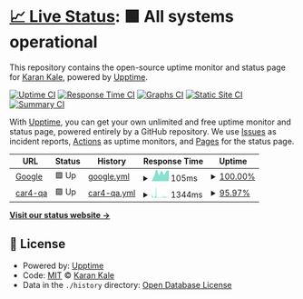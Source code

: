 # [📈 Live Status](https://karankale.github.io/upptime-test): <!--live status--> **🟩 All systems operational**

This repository contains the open-source uptime monitor and status page for [Karan Kale](https://karankale.github.io/upptime-test), powered by [Upptime](https://github.com/upptime/upptime).

[![Uptime CI](https://github.com/karankale/upptime-test/workflows/Uptime%20CI/badge.svg)](https://github.com/karankale/upptime-test/actions?query=workflow%3A%22Uptime+CI%22)
[![Response Time CI](https://github.com/karankale/upptime-test/workflows/Response%20Time%20CI/badge.svg)](https://github.com/karankale/upptime-test/actions?query=workflow%3A%22Response+Time+CI%22)
[![Graphs CI](https://github.com/karankale/upptime-test/workflows/Graphs%20CI/badge.svg)](https://github.com/karankale/upptime-test/actions?query=workflow%3A%22Graphs+CI%22)
[![Static Site CI](https://github.com/karankale/upptime-test/workflows/Static%20Site%20CI/badge.svg)](https://github.com/karankale/upptime-test/actions?query=workflow%3A%22Static+Site+CI%22)
[![Summary CI](https://github.com/karankale/upptime-test/workflows/Summary%20CI/badge.svg)](https://github.com/karankale/upptime-test/actions?query=workflow%3A%22Summary+CI%22)

With [Upptime](https://upptime.js.org), you can get your own unlimited and free uptime monitor and status page, powered entirely by a GitHub repository. We use [Issues](https://github.com/karankale/upptime-test/issues) as incident reports, [Actions](https://github.com/karankale/upptime-test/actions) as uptime monitors, and [Pages](https://karankale.github.io/upptime-test) for the status page.

<!--start: status pages-->
<!-- This summary is generated by Upptime (https://github.com/upptime/upptime) -->
<!-- Do not edit this manually, your changes will be overwritten -->
<!-- prettier-ignore -->
| URL | Status | History | Response Time | Uptime |
| --- | ------ | ------- | ------------- | ------ |
| <img alt="" src="https://favicons.githubusercontent.com/www.google.com" height="13"> [Google](https://www.google.com) | 🟩 Up | [google.yml](https://github.com/karankale/upptime-test/commits/HEAD/history/google.yml) | <details><summary><img alt="Response time graph" src="./graphs/google/response-time-week.png" height="20"> 105ms</summary><br><a href="https://karankale.github.io/upptime-test/history/google"><img alt="Response time 89" src="https://img.shields.io/endpoint?url=https%3A%2F%2Fraw.githubusercontent.com%2Fkarankale%2Fupptime-test%2FHEAD%2Fapi%2Fgoogle%2Fresponse-time.json"></a><br><a href="https://karankale.github.io/upptime-test/history/google"><img alt="24-hour response time 133" src="https://img.shields.io/endpoint?url=https%3A%2F%2Fraw.githubusercontent.com%2Fkarankale%2Fupptime-test%2FHEAD%2Fapi%2Fgoogle%2Fresponse-time-day.json"></a><br><a href="https://karankale.github.io/upptime-test/history/google"><img alt="7-day response time 105" src="https://img.shields.io/endpoint?url=https%3A%2F%2Fraw.githubusercontent.com%2Fkarankale%2Fupptime-test%2FHEAD%2Fapi%2Fgoogle%2Fresponse-time-week.json"></a><br><a href="https://karankale.github.io/upptime-test/history/google"><img alt="30-day response time 84" src="https://img.shields.io/endpoint?url=https%3A%2F%2Fraw.githubusercontent.com%2Fkarankale%2Fupptime-test%2FHEAD%2Fapi%2Fgoogle%2Fresponse-time-month.json"></a><br><a href="https://karankale.github.io/upptime-test/history/google"><img alt="1-year response time 89" src="https://img.shields.io/endpoint?url=https%3A%2F%2Fraw.githubusercontent.com%2Fkarankale%2Fupptime-test%2FHEAD%2Fapi%2Fgoogle%2Fresponse-time-year.json"></a></details> | <details><summary><a href="https://karankale.github.io/upptime-test/history/google">100.00%</a></summary><a href="https://karankale.github.io/upptime-test/history/google"><img alt="All-time uptime 100.00%" src="https://img.shields.io/endpoint?url=https%3A%2F%2Fraw.githubusercontent.com%2Fkarankale%2Fupptime-test%2FHEAD%2Fapi%2Fgoogle%2Fuptime.json"></a><br><a href="https://karankale.github.io/upptime-test/history/google"><img alt="24-hour uptime 100.00%" src="https://img.shields.io/endpoint?url=https%3A%2F%2Fraw.githubusercontent.com%2Fkarankale%2Fupptime-test%2FHEAD%2Fapi%2Fgoogle%2Fuptime-day.json"></a><br><a href="https://karankale.github.io/upptime-test/history/google"><img alt="7-day uptime 100.00%" src="https://img.shields.io/endpoint?url=https%3A%2F%2Fraw.githubusercontent.com%2Fkarankale%2Fupptime-test%2FHEAD%2Fapi%2Fgoogle%2Fuptime-week.json"></a><br><a href="https://karankale.github.io/upptime-test/history/google"><img alt="30-day uptime 100.00%" src="https://img.shields.io/endpoint?url=https%3A%2F%2Fraw.githubusercontent.com%2Fkarankale%2Fupptime-test%2FHEAD%2Fapi%2Fgoogle%2Fuptime-month.json"></a><br><a href="https://karankale.github.io/upptime-test/history/google"><img alt="1-year uptime 100.00%" src="https://img.shields.io/endpoint?url=https%3A%2F%2Fraw.githubusercontent.com%2Fkarankale%2Fupptime-test%2FHEAD%2Fapi%2Fgoogle%2Fuptime-year.json"></a></details>
| <img alt="" src="https://favicons.githubusercontent.com/car4-qa.ridecell.us" height="13"> [car4-qa](https://car4-qa.ridecell.us) | 🟩 Up | [car4-qa.yml](https://github.com/karankale/upptime-test/commits/HEAD/history/car4-qa.yml) | <details><summary><img alt="Response time graph" src="./graphs/car4-qa/response-time-week.png" height="20"> 1344ms</summary><br><a href="https://karankale.github.io/upptime-test/history/car4-qa"><img alt="Response time 1663" src="https://img.shields.io/endpoint?url=https%3A%2F%2Fraw.githubusercontent.com%2Fkarankale%2Fupptime-test%2FHEAD%2Fapi%2Fcar4-qa%2Fresponse-time.json"></a><br><a href="https://karankale.github.io/upptime-test/history/car4-qa"><img alt="24-hour response time 424" src="https://img.shields.io/endpoint?url=https%3A%2F%2Fraw.githubusercontent.com%2Fkarankale%2Fupptime-test%2FHEAD%2Fapi%2Fcar4-qa%2Fresponse-time-day.json"></a><br><a href="https://karankale.github.io/upptime-test/history/car4-qa"><img alt="7-day response time 1344" src="https://img.shields.io/endpoint?url=https%3A%2F%2Fraw.githubusercontent.com%2Fkarankale%2Fupptime-test%2FHEAD%2Fapi%2Fcar4-qa%2Fresponse-time-week.json"></a><br><a href="https://karankale.github.io/upptime-test/history/car4-qa"><img alt="30-day response time 1519" src="https://img.shields.io/endpoint?url=https%3A%2F%2Fraw.githubusercontent.com%2Fkarankale%2Fupptime-test%2FHEAD%2Fapi%2Fcar4-qa%2Fresponse-time-month.json"></a><br><a href="https://karankale.github.io/upptime-test/history/car4-qa"><img alt="1-year response time 1663" src="https://img.shields.io/endpoint?url=https%3A%2F%2Fraw.githubusercontent.com%2Fkarankale%2Fupptime-test%2FHEAD%2Fapi%2Fcar4-qa%2Fresponse-time-year.json"></a></details> | <details><summary><a href="https://karankale.github.io/upptime-test/history/car4-qa">95.97%</a></summary><a href="https://karankale.github.io/upptime-test/history/car4-qa"><img alt="All-time uptime 81.21%" src="https://img.shields.io/endpoint?url=https%3A%2F%2Fraw.githubusercontent.com%2Fkarankale%2Fupptime-test%2FHEAD%2Fapi%2Fcar4-qa%2Fuptime.json"></a><br><a href="https://karankale.github.io/upptime-test/history/car4-qa"><img alt="24-hour uptime 97.68%" src="https://img.shields.io/endpoint?url=https%3A%2F%2Fraw.githubusercontent.com%2Fkarankale%2Fupptime-test%2FHEAD%2Fapi%2Fcar4-qa%2Fuptime-day.json"></a><br><a href="https://karankale.github.io/upptime-test/history/car4-qa"><img alt="7-day uptime 95.97%" src="https://img.shields.io/endpoint?url=https%3A%2F%2Fraw.githubusercontent.com%2Fkarankale%2Fupptime-test%2FHEAD%2Fapi%2Fcar4-qa%2Fuptime-week.json"></a><br><a href="https://karankale.github.io/upptime-test/history/car4-qa"><img alt="30-day uptime 96.88%" src="https://img.shields.io/endpoint?url=https%3A%2F%2Fraw.githubusercontent.com%2Fkarankale%2Fupptime-test%2FHEAD%2Fapi%2Fcar4-qa%2Fuptime-month.json"></a><br><a href="https://karankale.github.io/upptime-test/history/car4-qa"><img alt="1-year uptime 81.21%" src="https://img.shields.io/endpoint?url=https%3A%2F%2Fraw.githubusercontent.com%2Fkarankale%2Fupptime-test%2FHEAD%2Fapi%2Fcar4-qa%2Fuptime-year.json"></a></details>

<!--end: status pages-->

[**Visit our status website →**](https://karankale.github.io/upptime-test)

## 📄 License

- Powered by: [Upptime](https://github.com/upptime/upptime)
- Code: [MIT](./LICENSE) © [Karan Kale](https://karankale.github.io/upptime-test)
- Data in the `./history` directory: [Open Database License](https://opendatacommons.org/licenses/odbl/1-0/)
